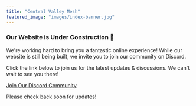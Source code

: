 ```yaml
---
title: "Central Valley Mesh"
featured_image: "images/index-banner.jpg"
---
```


### Our Website is Under Construction 🚧

We're working hard to bring you a fantastic online experience! While our website is still being built, we invite you to join our community on Discord.

Click the link below to join us for the latest updates & discussions. We can't wait to see you there!

[Join Our Discord Community](https://discord.com/invite/9KUu5QQqMx)

Please check back soon for updates!
